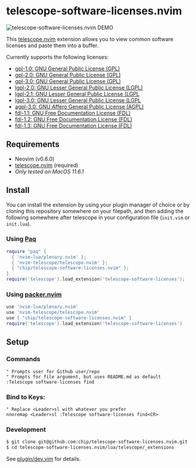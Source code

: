 # telescope-software-licenses.nvim

![telescope-software-licenses.nvim DEMO](assets/telescope-software-licenses.gif "telescope-software-licenses.nvim DEMO")

This [telescope.nvim](https://github.com/nvim-telescope/telescope.nvim)
extension allows you to view common software licenses and paste them into a buffer.

Currently supports the following licenses:
* [gpl-1.0: GNU General Public License (GPL)](https://www.gnu.org/licenses/gpl-1.0.html)
* [gpl-2.0: GNU General Public License (GPL)](https://www.gnu.org/licenses/gpl-2.0.html)
* [gpl-3.0: GNU General Public License (GPL)](https://www.gnu.org/licenses/gpl-3.0.html)
* [lgpl-2.0: GNU Lesser General Public License (LGPL)](https://www.gnu.org/licenses/)
* [lgpl-2.1: GNU Lesser General Public License (LGPL](https://www.gnu.org/licenses/lgpl-2.1.html)
* [lgpl-3.0: GNU Lesser General Public License (LGPL](https://www.gnu.org/licenses/lgpl-3.0.html)
* [agpl-3.0: GNU Affero General Public License (AGPL)](https://www.gnu.org/licenses/agpl-3.0.html)
* [fdl-1.1: GNU Free Documentation License (FDL)](https://www.gnu.org/licenses/fdl-1.1.html)
* [fdl-1.2: GNU Free Documentation License (FDL)](https://www.gnu.org/licenses/fdl-1.2.html)
* [fdl-1.3: GNU Free Documentation License (FDL)](https://www.gnu.org/licenses/fdl-1.3.html)

## Requirements

- Neovim (v0.6.0)
- [telescope.nvim](https://github.com/nvim-telescope/telescope.nvim) (required)
- *Only tested on MacOS 11.6.1*

## Install

You can install the extension by using your plugin manager of choice or by
cloning this repository somewhere on your filepath, and then adding the
following somewhere after telescope in your configuration file (`init.vim` or
`init.lua`).

### Using [Paq](https://github.com/savq/paq-nvim)
```lua
require "paq" {
  { 'nvim-lua/plenary.nvim' };
  { 'nvim-telescope/telescope.nvim' };
  { "chip/telescope-software-licenses.nvim" };
}
require('telescope').load_extension('telescope-software-licenses');
```

### Using [packer.nvim](https://github.com/wbthomason/packer.nvim)
```lua
use 'nvim-lua/plenary.nvim'
use 'nvim-telescope/telescope.nvim'
use { "chip/telescope-software-licenses.nvim" }
require('telescope').load_extension('telescope-software-licenses')
```
## Setup

### Commands

```vim
" Prompts user for Github user/repo
" Prompts for file argument, but uses README.md as default
:Telescope software-licenses find
```

### Bind to Keys:

```vim
" Replace <Leader>sl with whatever you prefer
nnoremap <Leader>sl :Telescope software-licenses find<CR>
```

### Development

```zsh
$ git clone git@github.com:chip/telescope-software-licenses.nvim.git
$ cd telescope-software-licenses.nvim/lua/telescope/_extensions
```
See [plugin/dev.vim](https://github.com/chip/telescope-software-licenses.nvim/blob/master/lua/telescope/_extensions/plugin/dev.vim) for details.
